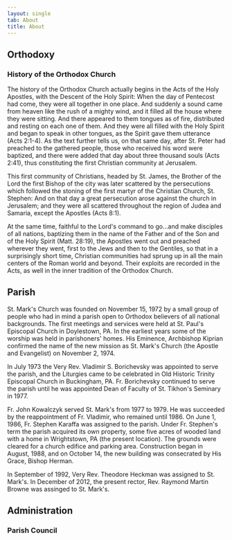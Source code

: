 ```yaml
---
layout: single
tab: About
title: About
---
```

## Orthodoxy

### History of the Orthodox Church
The history of the Orthodox Church actually begins in the Acts of the Holy Apostles, with the Descent of the Holy Spirit: When the day of Pentecost had come, they were all together in one place. And suddenly a sound came from heaven like the rush of a mighty wind, and it filled all the house where they were sitting. And there appeared to them tongues as of fire, distributed and resting on each one of them. And they were all filled with the Holy Spirit and began to speak in other tongues, as the Spirit gave them utterance (Acts 2:1-4). As the text further tells us, on that same day, after St. Peter had preached to the gathered people, those who received his word were baptized, and there were added that day about three thousand souls (Acts 2:41), thus constituting the first Christian community at Jerusalem.

This first community of Christians, headed by St. James, the Brother of the Lord the first Bishop of the city was later scattered by the persecutions which followed the stoning of the first martyr of the Christian Church, St. Stephen: And on that day a great persecution arose against the church in Jerusalem; and they were all scattered throughout the region of Judea and Samaria, except the Apostles (Acts 8:1).

At the same time, faithful to the Lord's command to go...and make disciples of all nations, baptizing them in the name of the Father and of the Son and of the Holy Spirit (Matt. 28:19), the Apostles went out and preached wherever they went, first to the Jews and then to the Gentiles, so that in a surprisingly short time, Christian communities had sprung up in all the main centers of the Roman world and beyond. Their exploits are recorded in the Acts, as well in the inner tradition of the Orthodox Church.

## Parish
St. Mark's Church was founded on November 15, 1972 by a small group of people who had in mind a parish open to Orthodox believers of all national backgrounds. The first meetings and services were held at St. Paul's Episcopal Church in Doylestown, PA. In the earliest years some of the worship was held in parishoners' homes. His Eminence, Archbishop Kiprian confirmed the name of the new mission as St. Mark's Church (the Apostle and Evangelist) on November 2, 1974.

In July 1973 the Very Rev. Vladimir S. Borichevsky was appointed to serve the parish, and the Liturgies came to be celebrated in Old Historic Trinity Episcopal Church in Buckingham, PA. Fr. Borichevsky continued to serve the parish until he was appointed Dean of Faculty of St. Tikhon's Seminary in 1977.

Fr. John Kowalczyk served St. Mark's from 1977 to 1979. He was succeeded by the reappointment of Fr. Vladimir, who remained until 1986. On June 1, 1986, Fr. Stephen Karaffa was assigned to the parish. Under Fr. Stephen's term the parish acquired its own property, some five acres of wooded land with a home in Wrightstown, PA (the present location). The grounds were cleared for a church edifice and parking area. Construction began in August, 1988, and on October 14, the new building was consecrated by His Grace, Bishop Herman.

In September of 1992, Very Rev. Theodore Heckman was assigned to St. Mark's. In December of 2012, the present rector, Rev. Raymond Martin Browne was assinged to St. Mark's.

## Administration

### Parish Council

